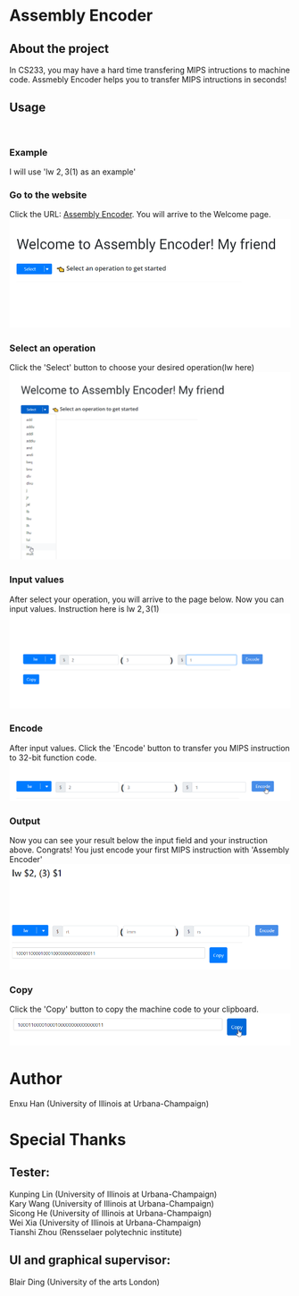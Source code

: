 # Assembly Encoder

## About the project
In CS233, you may have a hard time transfering MIPS intructions to machine code. Assmebly Encoder helps you to transfer MIPS intructions in seconds!

## Usage
<br/>

### Example
I will use 'lw $2, 3($1) as an example'
<br/>

### Go to the website
Click the URL: [Assembly Encoder](https://assembly-encoder.vercel.app/). 
You will arrive to the Welcome page.
![](./demo/welcome.png)
<br/>   

### Select an operation
Click the 'Select' button to choose your desired operation(lw here)
![](./demo/operation.png)
<br/>   

### Input values
After select your operation, you will arrive to the page below. Now you can input values. Instruction here is lw $2, 3($1)
![](./demo/input.png)
<br/>      

### Encode
After input values. Click the 'Encode' button to transfer you MIPS instruction to 32-bit function code.
![](./demo/encode.png)
<br/>   

### Output
Now you can see your result below the input field and your instruction above. Congrats! You just encode your first MIPS instruction with 'Assembly Encoder'
![](./demo/output.png)
<br/>   

### Copy
Click the 'Copy' button to copy the machine code to your clipboard.
![](./demo/copy.png)
<br/>  

# Author
Enxu Han (University of Illinois at Urbana-Champaign)
<br/>
# Special Thanks

## Tester:
Kunping Lin (University of Illinois at Urbana-Champaign)
<br/>
Kary Wang (University of Illinois at Urbana-Champaign)
<br/>
Sicong He (University of Illinois at Urbana-Champaign)
<br/>
Wei Xia (University of Illinois at Urbana-Champaign)
<br/>
Tianshi Zhou (Rensselaer polytechnic institute)
<br/>

## UI and graphical supervisor:
Blair Ding (University of the arts London)
